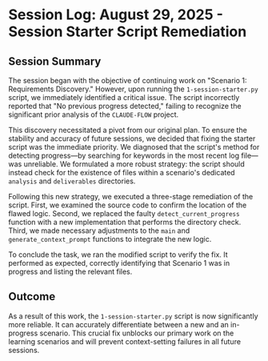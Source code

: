 # Session Log: August 29, 2025 - Session Starter Script Remediation

## Session Summary

The session began with the objective of continuing work on "Scenario 1: Requirements Discovery." However, upon running the `1-session-starter.py` script, we immediately identified a critical issue. The script incorrectly reported that "No previous progress detected," failing to recognize the significant prior analysis of the `CLAUDE-FLOW` project.

This discovery necessitated a pivot from our original plan. To ensure the stability and accuracy of future sessions, we decided that fixing the starter script was the immediate priority. We diagnosed that the script's method for detecting progress—by searching for keywords in the most recent log file—was unreliable. We formulated a more robust strategy: the script should instead check for the existence of files within a scenario's dedicated `analysis` and `deliverables` directories.

Following this new strategy, we executed a three-stage remediation of the script. First, we examined the source code to confirm the location of the flawed logic. Second, we replaced the faulty `detect_current_progress` function with a new implementation that performs the directory check. Third, we made necessary adjustments to the `main` and `generate_context_prompt` functions to integrate the new logic.

To conclude the task, we ran the modified script to verify the fix. It performed as expected, correctly identifying that Scenario 1 was in progress and listing the relevant files.

## Outcome

As a result of this work, the `1-session-starter.py` script is now significantly more reliable. It can accurately differentiate between a new and an in-progress scenario. This crucial fix unblocks our primary work on the learning scenarios and will prevent context-setting failures in all future sessions.
